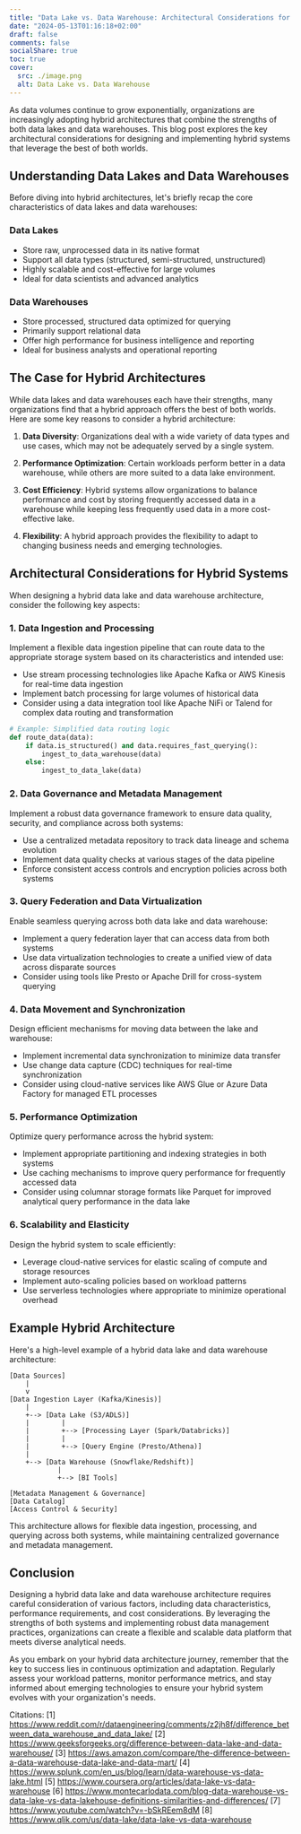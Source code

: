```yaml
---
title: "Data Lake vs. Data Warehouse: Architectural Considerations for Hybrid Systems"
date: "2024-05-13T01:16:18+02:00"
draft: false
comments: false
socialShare: true
toc: true
cover:
  src: ./image.png
  alt: Data Lake vs. Data Warehouse
---
```


As data volumes continue to grow exponentially, organizations are increasingly adopting hybrid architectures that combine the strengths of both data lakes and data warehouses. This blog post explores the key architectural considerations for designing and implementing hybrid systems that leverage the best of both worlds.

## Understanding Data Lakes and Data Warehouses

Before diving into hybrid architectures, let's briefly recap the core characteristics of data lakes and data warehouses:

### Data Lakes

- Store raw, unprocessed data in its native format
- Support all data types (structured, semi-structured, unstructured)
- Highly scalable and cost-effective for large volumes
- Ideal for data scientists and advanced analytics

### Data Warehouses

- Store processed, structured data optimized for querying
- Primarily support relational data
- Offer high performance for business intelligence and reporting
- Ideal for business analysts and operational reporting

## The Case for Hybrid Architectures

While data lakes and data warehouses each have their strengths, many organizations find that a hybrid approach offers the best of both worlds. Here are some key reasons to consider a hybrid architecture:

1. **Data Diversity**: Organizations deal with a wide variety of data types and use cases, which may not be adequately served by a single system.

2. **Performance Optimization**: Certain workloads perform better in a data warehouse, while others are more suited to a data lake environment.

3. **Cost Efficiency**: Hybrid systems allow organizations to balance performance and cost by storing frequently accessed data in a warehouse while keeping less frequently used data in a more cost-effective lake.

4. **Flexibility**: A hybrid approach provides the flexibility to adapt to changing business needs and emerging technologies.

## Architectural Considerations for Hybrid Systems

When designing a hybrid data lake and data warehouse architecture, consider the following key aspects:

### 1. Data Ingestion and Processing

Implement a flexible data ingestion pipeline that can route data to the appropriate storage system based on its characteristics and intended use:

- Use stream processing technologies like Apache Kafka or AWS Kinesis for real-time data ingestion
- Implement batch processing for large volumes of historical data
- Consider using a data integration tool like Apache NiFi or Talend for complex data routing and transformation

```python
# Example: Simplified data routing logic
def route_data(data):
    if data.is_structured() and data.requires_fast_querying():
        ingest_to_data_warehouse(data)
    else:
        ingest_to_data_lake(data)
```

### 2. Data Governance and Metadata Management

Implement a robust data governance framework to ensure data quality, security, and compliance across both systems:

- Use a centralized metadata repository to track data lineage and schema evolution
- Implement data quality checks at various stages of the data pipeline
- Enforce consistent access controls and encryption policies across both systems

### 3. Query Federation and Data Virtualization

Enable seamless querying across both data lake and data warehouse:

- Implement a query federation layer that can access data from both systems
- Use data virtualization technologies to create a unified view of data across disparate sources
- Consider using tools like Presto or Apache Drill for cross-system querying

### 4. Data Movement and Synchronization

Design efficient mechanisms for moving data between the lake and warehouse:

- Implement incremental data synchronization to minimize data transfer
- Use change data capture (CDC) techniques for real-time synchronization
- Consider using cloud-native services like AWS Glue or Azure Data Factory for managed ETL processes

### 5. Performance Optimization

Optimize query performance across the hybrid system:

- Implement appropriate partitioning and indexing strategies in both systems
- Use caching mechanisms to improve query performance for frequently accessed data
- Consider using columnar storage formats like Parquet for improved analytical query performance in the data lake

### 6. Scalability and Elasticity

Design the hybrid system to scale efficiently:

- Leverage cloud-native services for elastic scaling of compute and storage resources
- Implement auto-scaling policies based on workload patterns
- Use serverless technologies where appropriate to minimize operational overhead

## Example Hybrid Architecture

Here's a high-level example of a hybrid data lake and data warehouse architecture:

```
[Data Sources]
    |
    v
[Data Ingestion Layer (Kafka/Kinesis)]
    |
    +--> [Data Lake (S3/ADLS)]
    |        |
    |        +--> [Processing Layer (Spark/Databricks)]
    |        |
    |        +--> [Query Engine (Presto/Athena)]
    |
    +--> [Data Warehouse (Snowflake/Redshift)]
            |
            +--> [BI Tools]

[Metadata Management & Governance]
[Data Catalog]
[Access Control & Security]
```

This architecture allows for flexible data ingestion, processing, and querying across both systems, while maintaining centralized governance and metadata management.

## Conclusion

Designing a hybrid data lake and data warehouse architecture requires careful consideration of various factors, including data characteristics, performance requirements, and cost considerations. By leveraging the strengths of both systems and implementing robust data management practices, organizations can create a flexible and scalable data platform that meets diverse analytical needs.

As you embark on your hybrid data architecture journey, remember that the key to success lies in continuous optimization and adaptation. Regularly assess your workload patterns, monitor performance metrics, and stay informed about emerging technologies to ensure your hybrid system evolves with your organization's needs.

Citations:
[1] https://www.reddit.com/r/dataengineering/comments/z2jh8f/difference_between_data_warehouse_and_data_lake/
[2] https://www.geeksforgeeks.org/difference-between-data-lake-and-data-warehouse/
[3] https://aws.amazon.com/compare/the-difference-between-a-data-warehouse-data-lake-and-data-mart/
[4] https://www.splunk.com/en_us/blog/learn/data-warehouse-vs-data-lake.html
[5] https://www.coursera.org/articles/data-lake-vs-data-warehouse
[6] https://www.montecarlodata.com/blog-data-warehouse-vs-data-lake-vs-data-lakehouse-definitions-similarities-and-differences/
[7] https://www.youtube.com/watch?v=-bSkREem8dM
[8] https://www.qlik.com/us/data-lake/data-lake-vs-data-warehouse